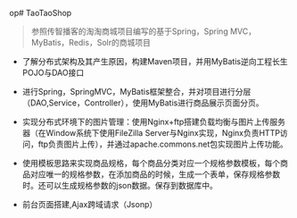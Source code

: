 op# TaoTaoShop
> 参照传智播客的淘淘商城项目编写的基于Spring，Spring MVC，MyBatis，Redis，Solr的商城项目

* 了解分布式架构及其产生原因，构建Maven项目，并用MyBatis逆向工程长生POJO与DAO接口


* 进行Spring，SpringMVC，MyBatis框架整合，并对项目进行分层（DAO,Service，Controller），使用MyBatis进行商品展示页面分页。

* 实现分布式环境下的图片管理：使用Nginx+ftp搭建负载均衡与图片上传服务器（在Window系统下使用FileZilla Server与Nginx实现，Nginx负责HTTP访问，ftp负责图片上传），并通过apache.commons.net包实现图片上传功能。

* 使用模板思路来实现商品规格，每个商品分类对应一个规格参数模板，每个商品对应唯一的规格参数，在添加商品的时候，生成一个表单，保存规格参数时。还可以生成规格参数的json数据。保存到数据库中。

* 前台页面搭建,Ajax跨域请求（Jsonp）



